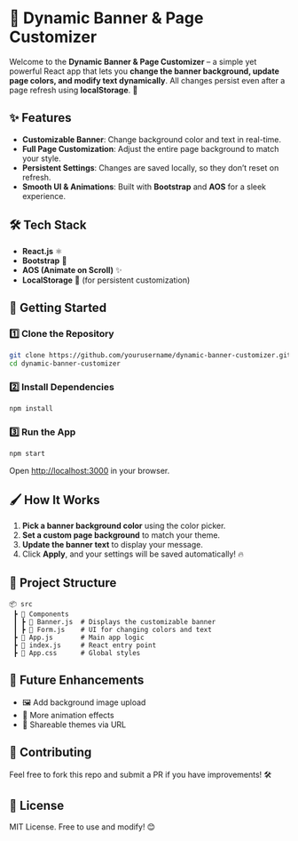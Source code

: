 # 🎨 Dynamic Banner & Page Customizer

Welcome to the **Dynamic Banner & Page Customizer** – a simple yet powerful React app that lets you **change the banner background, update page colors, and modify text dynamically**. All changes persist even after a page refresh using **localStorage**. 🚀

## ✨ Features
- **Customizable Banner**: Change background color and text in real-time.
- **Full Page Customization**: Adjust the entire page background to match your style.
- **Persistent Settings**: Changes are saved locally, so they don’t reset on refresh.
- **Smooth UI & Animations**: Built with **Bootstrap** and **AOS** for a sleek experience.

## 🛠️ Tech Stack
- **React.js** ⚛️
- **Bootstrap** 🎨
- **AOS (Animate on Scroll)** ✨
- **LocalStorage** 💾 (for persistent customization)

## 🚀 Getting Started
### 1️⃣ Clone the Repository
```sh
git clone https://github.com/yourusername/dynamic-banner-customizer.git
cd dynamic-banner-customizer
```

### 2️⃣ Install Dependencies
```sh
npm install
```

### 3️⃣ Run the App
```sh
npm start
```
Open [http://localhost:3000](http://localhost:3000) in your browser.

## 🖌️ How It Works
1. **Pick a banner background color** using the color picker.
2. **Set a custom page background** to match your theme.
3. **Update the banner text** to display your message.
4. Click **Apply**, and your settings will be saved automatically! 🔥

## 📂 Project Structure
```
📦 src
 ┣ 📂 Components
 ┃ ┣ 📜 Banner.js  # Displays the customizable banner
 ┃ ┣ 📜 Form.js    # UI for changing colors and text
 ┣ 📜 App.js       # Main app logic
 ┣ 📜 index.js     # React entry point
 ┣ 📜 App.css      # Global styles
```

## 🎯 Future Enhancements
- 🖼️ Add background image upload
- 🎨 More animation effects
- 🔗 Shareable themes via URL

## 🤝 Contributing
Feel free to fork this repo and submit a PR if you have improvements! 🛠️

## 📜 License
MIT License. Free to use and modify! 😊